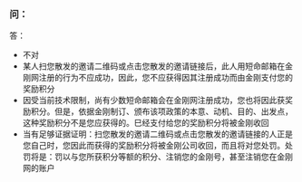 ### 问：
答：
- 不对
- 某人扫您散发的邀请二维码或点击您散发的邀请链接后，此人用短命邮箱在金刚网注册的行为不应成功，因此，您不应获得因其注册成功而由金刚支付您的奖励积分
- 因受当前技术限制，尚有少数短命邮箱会在金刚网注册成功，您也将因此获奖励积分。但是，依据金刚制订、颁布该项政策的本意、动机、目的、出发点，这种奖励积分不是您应获得的。巳经支付给您的奖励积分将被金刚收回
- 当有足够证据证明：扫您散发的邀请二维码或点击您散发的邀请链接的人正是您自己时，您因此而获得的奖励积分将被金刚公司收回，而且将对您处罚。处罚将是：罚以与您所获积分等额的积分、注销您的金刚号，甚至注销您在金刚网的账户
